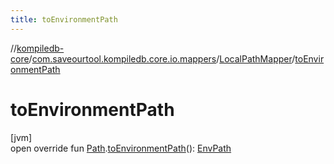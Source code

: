 ```yaml
---
title: toEnvironmentPath
---
```

//[kompiledb-core](../../../index.html)/[com.saveourtool.kompiledb.core.io.mappers](../index.html)/[LocalPathMapper](index.html)/[toEnvironmentPath](to-environment-path.html)



# toEnvironmentPath



[jvm]\
open override fun [Path](https://docs.oracle.com/javase/8/docs/api/java/nio/file/Path.html).[toEnvironmentPath](to-environment-path.html)(): [EnvPath](../../com.saveourtool.kompiledb.core/-env-path/index.html)




